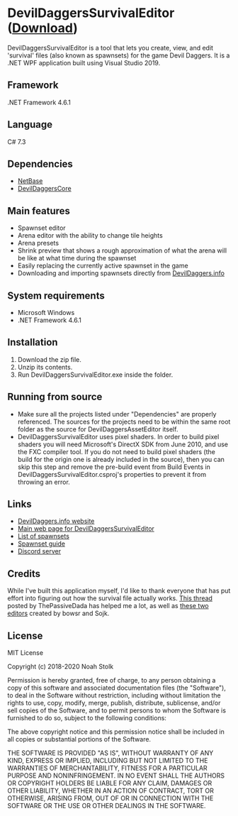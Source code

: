# DevilDaggersSurvivalEditor ([Download](https://devildaggers.info/API/GetTool?toolName=DevilDaggersSurvivalEditor))
DevilDaggersSurvivalEditor is a tool that lets you create, view, and edit 'survival' files (also known as spawnsets) for the game Devil Daggers. It is a .NET WPF application built using Visual Studio 2019.

## Framework
.NET Framework 4.6.1

## Language
C# 7.3

## Dependencies
- [NetBase](https://github.com/NoahStolk/NetBase)
- [DevilDaggersCore](https://github.com/NoahStolk/DevilDaggersCore)

## Main features
- Spawnset editor
- Arena editor with the ability to change tile heights
- Arena presets
- Shrink preview that shows a rough approximation of what the arena will be like at what time during the spawnset
- Easily replacing the currently active spawnset in the game
- Downloading and importing spawnsets directly from [DevilDaggers.info](https://devildaggers.info)

## System requirements
- Microsoft Windows
- .NET Framework 4.6.1

## Installation
1. Download the zip file.
2. Unzip its contents.
3. Run DevilDaggersSurvivalEditor.exe inside the folder.

## Running from source
- Make sure all the projects listed under "Dependencies" are properly referenced. The sources for the projects need to be within the same root folder as the source for DevilDaggersAssetEditor itself.
- DevilDaggersSurvivalEditor uses pixel shaders. In order to build pixel shaders you will need Microsoft's DirectX SDK from June 2010, and use the FXC compiler tool. If you do not need to build pixel shaders (the build for the origin one is already included in the source), then you can skip this step and remove the pre-build event from Build Events in DevilDaggersSurvivalEditor.csproj's properties to prevent it from throwing an error.

## Links
- [DevilDaggers.info website](https://devildaggers.info)
- [Main web page for DevilDaggersSurvivalEditor](https://devildaggers.info/Tools/DevilDaggersSurvivalEditor)
- [List of spawnsets](https://devildaggers.info/Spawnsets)
- [Spawnset guide](https://devildaggers.info/Wiki/SpawnsetGuide)
- [Discord server](https://discord.gg/NF32j8S)

## Credits
While I've built this application myself, I'd like to thank everyone that has put effort into figuring out how the survival file actually works.
[This thread](https://steamcommunity.com/sharedfiles/filedetails/?id=797571917) posted by ThePassiveDada has helped me a lot, as well as [these two editors](https://steamcommunity.com/app/422970/discussions/0/1483232961033779525/) created by bowsr and Sojk.

## License
MIT License

Copyright (c) 2018-2020 Noah Stolk

Permission is hereby granted, free of charge, to any person obtaining a copy
of this software and associated documentation files (the "Software"), to deal
in the Software without restriction, including without limitation the rights
to use, copy, modify, merge, publish, distribute, sublicense, and/or sell
copies of the Software, and to permit persons to whom the Software is
furnished to do so, subject to the following conditions:

The above copyright notice and this permission notice shall be included in all
copies or substantial portions of the Software.

THE SOFTWARE IS PROVIDED "AS IS", WITHOUT WARRANTY OF ANY KIND, EXPRESS OR
IMPLIED, INCLUDING BUT NOT LIMITED TO THE WARRANTIES OF MERCHANTABILITY,
FITNESS FOR A PARTICULAR PURPOSE AND NONINFRINGEMENT. IN NO EVENT SHALL THE
AUTHORS OR COPYRIGHT HOLDERS BE LIABLE FOR ANY CLAIM, DAMAGES OR OTHER
LIABILITY, WHETHER IN AN ACTION OF CONTRACT, TORT OR OTHERWISE, ARISING FROM,
OUT OF OR IN CONNECTION WITH THE SOFTWARE OR THE USE OR OTHER DEALINGS IN THE
SOFTWARE.
